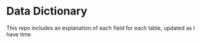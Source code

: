 # Data Dictionary

This repo includes an explanation of each field for each table, updated as I have time
